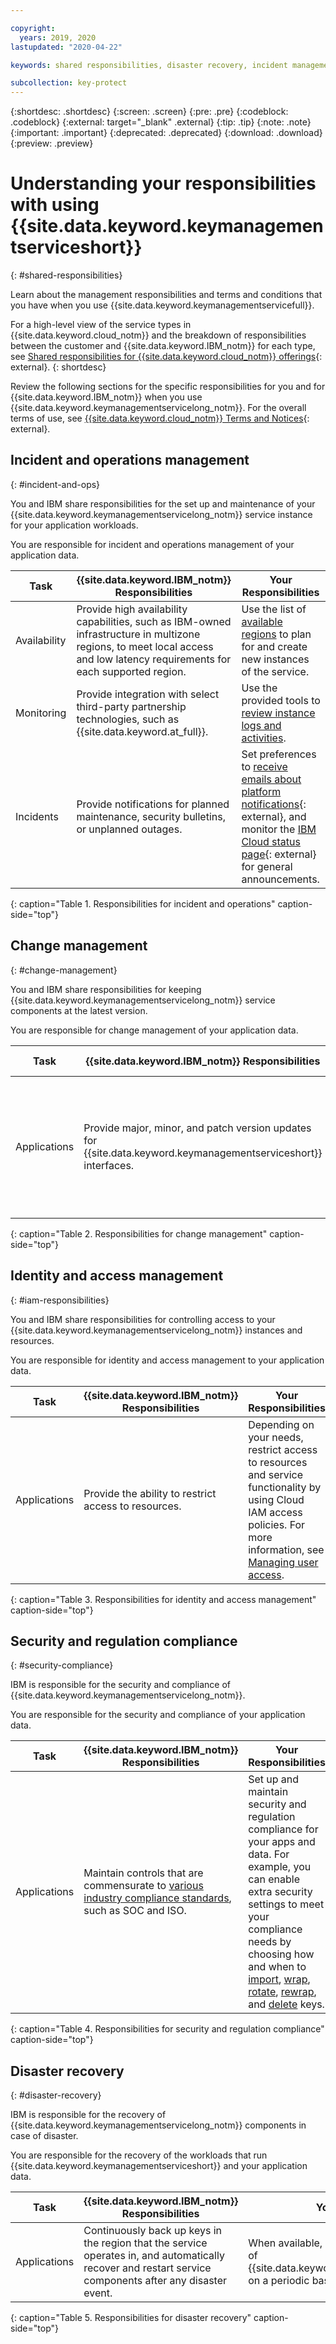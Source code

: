 ```yaml
---

copyright:
  years: 2019, 2020
lastupdated: "2020-04-22"

keywords: shared responsibilities, disaster recovery, incident management

subcollection: key-protect
---
```


{:shortdesc: .shortdesc}
{:screen: .screen}
{:pre: .pre}
{:codeblock: .codeblock}
{:external: target="_blank" .external}
{:tip: .tip}
{:note: .note}
{:important: .important}
{:deprecated: .deprecated}
{:download: .download}
{:preview: .preview}

# Understanding your responsibilities with using {{site.data.keyword.keymanagementserviceshort}}
{: #shared-responsibilities}

Learn about the management responsibilities and terms and conditions that you
have when you use {{site.data.keyword.keymanagementservicefull}}.

For a high-level view of the service types in {{site.data.keyword.cloud_notm}}
and the breakdown of responsibilities between the customer and
{{site.data.keyword.IBM_notm}} for each type, see
[Shared responsibilities for {{site.data.keyword.cloud_notm}} offerings](/docs/overview?topic=overview-shared-responsibilities){: external}.
{: shortdesc}

Review the following sections for the specific responsibilities for you and for
{{site.data.keyword.IBM_notm}} when you use
{{site.data.keyword.keymanagementservicelong_notm}}. For the overall terms of
use, see
[{{site.data.keyword.cloud_notm}} Terms and Notices](/docs/overview/terms-of-use?topic=overview-terms){: external}.

## Incident and operations management
{: #incident-and-ops}

You and IBM share responsibilities for the set up and maintenance of your
{{site.data.keyword.keymanagementservicelong_notm}} service instance for your
application workloads.

You are responsible for incident and operations management of your application
data.

| Task | {{site.data.keyword.IBM_notm}} Responsibilities | Your Responsibilities |
| ---- | ----------------------------------------------- | --------------------- |
| Availability | Provide high availability capabilities, such as IBM-owned infrastructure in multizone regions, to meet local access and low latency requirements for each supported region. | Use the list of [available regions](/docs/key-protect?topic=key-protect-regions) to plan for and create new instances of the service. |
| Monitoring | Provide integration with select third-party partnership technologies, such as {{site.data.keyword.at_full}}. | Use the provided tools to [review instance logs and activities](/docs/key-protect?topic=key-protect-at-events). |
| Incidents | Provide notifications for planned maintenance, security bulletins, or unplanned outages. | Set preferences to [receive emails about platform notifications](/docs/overview?topic=overview-ui#email-prefsl){: external}, and monitor the [IBM Cloud status page](/status?selected=announcement){: external} for general announcements. |
{: caption="Table 1. Responsibilities for incident and operations" caption-side="top"}

## Change management
{: #change-management}

You and IBM share responsibilities for keeping
{{site.data.keyword.keymanagementservicelong_notm}} service components at the
latest version.

You are responsible for change management of your application data.

| Task | {{site.data.keyword.IBM_notm}} Responsibilities | Your Responsibilities |
| ---- | ----------------------------------------------- | --------------------- |
| Applications| Provide major, minor, and patch version updates for {{site.data.keyword.keymanagementserviceshort}} interfaces. | Use the API, CLI, or console tools to apply the provided updates, including version updates, new features, and security patches. |
{: caption="Table 2. Responsibilities for change management" caption-side="top"}

## Identity and access management
{: #iam-responsibilities}

You and IBM share responsibilities for controlling access to your
{{site.data.keyword.keymanagementservicelong_notm}} instances and resources.

You are responsible for identity and access management to your application data.

| Task | {{site.data.keyword.IBM_notm}} Responsibilities | Your Responsibilities |
| ---- | ----------------------------------------------- | --------------------- |
| Applications| Provide the ability to restrict access to resources. | Depending on your needs, restrict access to resources and service functionality by using Cloud IAM access policies. For more information, see [Managing user access](/docs/key-protect?topic=key-protect-manage-access). |
{: caption="Table 3. Responsibilities for identity and access management" caption-side="top"}

## Security and regulation compliance
{: #security-compliance}

IBM is responsible for the security and compliance of
{{site.data.keyword.keymanagementservicelong_notm}}.

You are responsible for the security and compliance of your application data.

| Task | {{site.data.keyword.IBM_notm}} Responsibilities | Your Responsibilities |
| ---- | ----------------------------------------------- | --------------------- |
| Applications| Maintain controls that are commensurate to [various industry compliance standards](/docs/key-protect?topic=key-protect-data-security-and-compliance#compliance-ready), such as SOC and ISO. | Set up and maintain security and regulation compliance for your apps and data. For example, you can enable extra security settings to meet your compliance needs by choosing how and when to [import](/docs/key-protect?topic=key-protect-importing-keys#plan-ahead), [wrap](/docs/key-protect?topic=key-protect-wrap-keys), [rotate](/docs/key-protect?topic=key-protect-importing-keys#plan-ahead), [rewrap](/docs/key-protect?topic=key-protect-rewrap-keys), and [delete](/docs/key-protect?topic=key-protect-delete-keys) keys. |
{: caption="Table 4. Responsibilities for security and regulation compliance" caption-side="top"}

## Disaster recovery
{: #disaster-recovery}

IBM is responsible for the recovery of
{{site.data.keyword.keymanagementservicelong_notm}} components in case of
disaster.

You are responsible for the recovery of the workloads that run
{{site.data.keyword.keymanagementserviceshort}} and your application data.

| Task | {{site.data.keyword.IBM_notm}} Responsibilities | Your Responsibilities |
| ---- | ----------------------------------------------- | --------------------- |
| Applications | Continuously back up keys in the region that the service operates in, and automatically recover and restart service components after any disaster event. | When available, copy keys into a backup instance of {{site.data.keyword.keymanagementserviceshort}} on a periodic basis. |
{: caption="Table 5. Responsibilities for disaster recovery" caption-side="top"}
